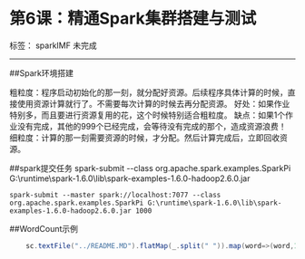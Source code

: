 # 第6课：精通Spark集群搭建与测试

标签： sparkIMF 未完成

---

##Spark环境搭建


粗粒度：程序启动初始化的那一刻，就分配好资源。后续程序具体计算的时候，直接使用资源计算就行了。不需要每次计算的时候去再分配资源。
	好处：如果作业特别多，而且要进行资源复用的花，这个时候特别适合粗粒度。
	缺点：如果1个作业没有完成，其他的999个已经完成，会等待没有完成的那个，造成资源浪费！
细粒度：计算的那一刻需要资源的时候，才分配。然后计算完成后，立即回收资源。
		
##spark提交任务
	spark-submit --class org.apache.spark.examples.SparkPi G:\runtime\spark-1.6.0\lib\spark-examples-1.6.0-hadoop2.6.0.jar
	
	spark-submit --master spark://localhost:7077 --class org.apache.spark.examples.SparkPi G:\runtime\spark-1.6.0\lib\spark-examples-1.6.0-hadoop2.6.0.jar 1000	

##WordCount示例

```scala
	sc.textFile("../README.MD").flatMap(_.split(" ")).map(word=>(word,1)).reduceByKey((a,b)=>a+b).map(pair=>(pair._2,pair._1)).sortByKey(false).map(pair=>(pair._2,pair._1)).collect()
```	



